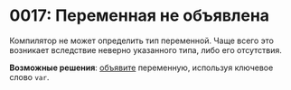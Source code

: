 # 0017: Переменная не объявлена

Компилятор не может определить тип переменной. Чаще всего это возникает вследствие неверно указанного типа, либо его отсутствия.

**Возможные решения**: [объявите](../../coding/variables.md#obyavlenie-tipa-peremennoi) переменную, используя ключевое слово `var`.
